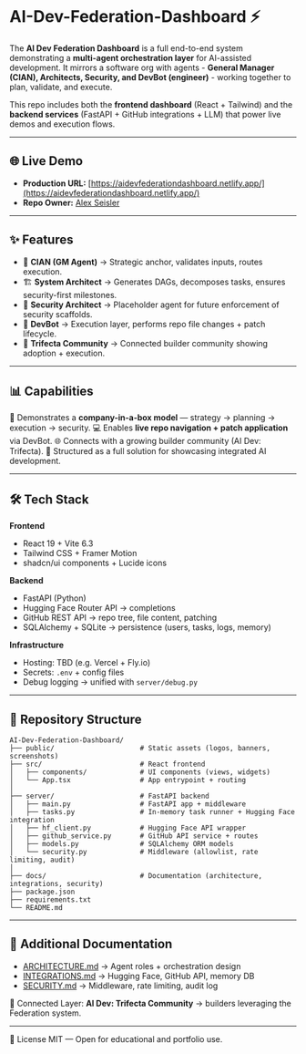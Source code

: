 # AI-Dev-Federation-Dashboard ⚡

The **AI Dev Federation Dashboard** is a full end-to-end system demonstrating a **multi-agent orchestration layer** for AI-assisted development. It mirrors a software org with agents - **General Manager (CIAN), Architects, Security, and DevBot (engineer)** - working together to plan, validate, and execute.

This repo includes both the **frontend dashboard** (React + Tailwind) and the **backend services** (FastAPI + GitHub integrations + LLM) that power live demos and execution flows.

---

## 🌐 Live Demo

* **Production URL:** [https://aidevfederationdashboard.netlify.app/](https://aidevfederationdashboard.netlify.app/)
* **Repo Owner:** [Alex Seisler](https://github.com/AlexSeisler)

---

## ✨ Features

* 🧠 **CIAN (GM Agent)** → Strategic anchor, validates inputs, routes execution.
* 🏗️ **System Architect** → Generates DAGs, decomposes tasks, ensures security-first milestones.
* 🔐 **Security Architect** → Placeholder agent for future enforcement of security scaffolds.
* 🤖 **DevBot** → Execution layer, performs repo file changes + patch lifecycle.
* 👥 **Trifecta Community** → Connected builder community showing adoption + execution.

---

## 📊 Capabilities

🚀 Demonstrates a **company-in-a-box model** — strategy → planning → execution → security.
💻 Enables **live repo navigation + patch application** via DevBot.
🌐 Connects with a growing builder community (AI Dev: Trifecta).
📂 Structured as a full solution for showcasing integrated AI development.

---

## 🛠 Tech Stack

**Frontend**

* React 19 + Vite 6.3
* Tailwind CSS + Framer Motion
* shadcn/ui components + Lucide icons

**Backend**

* FastAPI (Python)
* Hugging Face Router API → completions
* GitHub REST API → repo tree, file content, patching
* SQLAlchemy + SQLite → persistence (users, tasks, logs, memory)

**Infrastructure**

* Hosting: TBD (e.g. Vercel + Fly.io)
* Secrets: `.env` + config files
* Debug logging → unified with `server/debug.py`

---

## 📂 Repository Structure

```text
AI-Dev-Federation-Dashboard/
├── public/                     # Static assets (logos, banners, screenshots)
├── src/                        # React frontend
│   ├── components/             # UI components (views, widgets)
│   └── App.tsx                 # App entrypoint + routing
│
├── server/                     # FastAPI backend
│   ├── main.py                 # FastAPI app + middleware
│   ├── tasks.py                # In-memory task runner + Hugging Face integration
│   ├── hf_client.py            # Hugging Face API wrapper
│   ├── github_service.py       # GitHub API service + routes
│   ├── models.py               # SQLAlchemy ORM models
│   └── security.py             # Middleware (allowlist, rate limiting, audit)
│
├── docs/                       # Documentation (architecture, integrations, security)
├── package.json
├── requirements.txt
└── README.md
```

---

## 📖 Additional Documentation

* [ARCHITECTURE.md](./ARCHITECTURE.md) → Agent roles + orchestration design
* [INTEGRATIONS.md](./INTEGRATIONS.md) → Hugging Face, GitHub API, memory DB
* [SECURITY.md](./SECURITY.md) → Middleware, rate limiting, audit log

📌 Connected Layer: **AI Dev: Trifecta Community** → builders leveraging the Federation system.

---

📄 License
MIT — Open for educational and portfolio use.